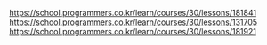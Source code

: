 https://school.programmers.co.kr/learn/courses/30/lessons/181841
https://school.programmers.co.kr/learn/courses/30/lessons/131705
https://school.programmers.co.kr/learn/courses/30/lessons/181921

